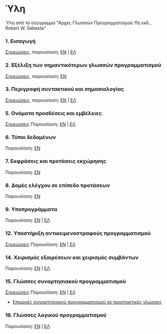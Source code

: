 # Ύλη

Ύλη από το σύγγραμμα "Αρχές Γλωσσών Προγραμματισμού 11η εκδ., Robert W. Sebesta"

### 1. Εισαγωγή
[Σημειώσεις](./theory_ch1.md), παρουσίαση: [ΕΝ](./resources/pl11ch1.pdf) | [ΕΛ](./resources/pl11ch1GR.pdf)

### 2. Εξέλιξη των σημαντικότερων γλωσσών προγραμματισμού 
[Σημειώσεις](./theory_ch2.md), παρουσίαση: [ΕΝ](./resources/pl11ch2.pdf)

### 3. Περιγραφή συντακτικού και σημασιολογίας
[Σημειώσεις](./theory_ch3.md), παρουσίαση: [ΕΝ](./resources/pl11ch3.pdf) | [ΕΛ](./resources/pl11ch3GR.pdf)

### 5. Ονόματα προσδέσεις και εμβέλειες 
[Σημειώσεις](./theory_ch5.md) Παρουσίαση: [ΕΝ](./resources/pl11ch5.pdf) | [ΕΛ](./resources/pl11ch5GR.pdf)

### 6. Τύποι δεδομένων
Παρουσίαση: [ΕΝ](./resources/pl11ch6.pdf)

### 7. Εκφράσεις και προτάσεις εκχώρησης
Παρουσίαση: [ΕΝ](./resources/pl11ch7.pdf)

### 8. Δομές ελέγχου σε επίπεδο προτάσεων
Παρουσίαση: [ΕΝ](./resources/pl11ch8.pdf)

### 9. Υποπρογράμματα
Παρουσίαση: [ΕΝ](./resources/pl11ch9.pdf) | [ΕΛ](./resources/pl11ch9GR.pdf)

### 12. Υποστήριξη αντικειμενοστραφούς προγραμματισμού
[Σημειώσεις](./theory_ch12.md) Παρουσίαση: [ΕΝ](./resources/pl11ch12.pdf) | [ΕΛ](./resources/pl11ch12GR.pdf)

### 14. Χειρισμός εξαιρέσεων και χειρισμός συμβάντων
Παρουσίαση: [ΕΝ](./resources/pl11ch14.pdf) | [ΕΛ](./resources/pl11ch14GR.pdf)

### 15. Γλώσσες συναρτησιακού προγραμματισμού
[Σημειώσεις](./theory_ch15.md) Παρουσίαση: [ΕΝ](./resources/pl11ch15.pdf) | [ΕΛ](./resources/pl11ch15GR.pdf)

* [Επιρροές συναρτησιακού προγραμματισμού σε προστακτικές γλώσσες](./fp_influences.md) 


### 16. Γλώσσες λογικού προγραμματισμού
Παρουσίαση: [ΕΝ](./resources/pl11ch16.pdf) | [ΕΛ](./resources/pl11ch16GR.pdf)